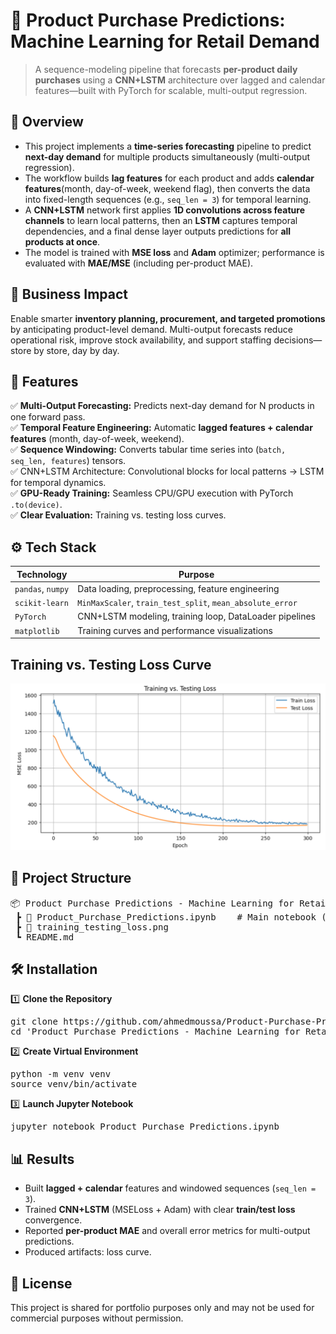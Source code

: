 # 📌 Product Purchase Predictions: Machine Learning for Retail Demand
> A sequence-modeling pipeline that forecasts **per-product daily purchases** using a **CNN+LSTM** architecture over lagged and calendar features—built with PyTorch for scalable, multi-output regression.


## 📖 Overview
- This project implements a **time-series forecasting** pipeline to predict **next-day demand** for multiple products simultaneously (multi-output regression).
- The workflow builds **lag features** for each product and adds **calendar features**(month, day-of-week, weekend flag), then converts the data into fixed-length sequences (e.g., `seq_len = 3`) for temporal learning.
- A **CNN+LSTM** network first applies **1D convolutions across feature channels** to learn local patterns, then an **LSTM** captures temporal dependencies, and a final dense layer outputs predictions for **all products at once**.
- The model is trained with **MSE loss** and **Adam** optimizer; performance is evaluated with **MAE/MSE** (including per-product MAE).


## 🏢 Business Impact
Enable smarter **inventory planning, procurement, and targeted promotions** by anticipating product-level demand. Multi-output forecasts reduce operational risk, improve stock availability, and support staffing decisions—store by store, day by day.


## 🚀 Features
✅ **Multi-Output Forecasting:** Predicts next-day demand for N products in one forward pass.  
✅ **Temporal Feature Engineering:** Automatic **lagged features + calendar features** (month, day-of-week, weekend).  
✅ **Sequence Windowing:** Converts tabular time series into (`batch, seq_len, features`) tensors.  
✅ CNN+LSTM Architecture: Convolutional blocks for local patterns → LSTM for temporal dynamics.  
✅ **GPU-Ready Training:** Seamless CPU/GPU execution with PyTorch `.to(device)`.  
✅ **Clear Evaluation:** Training vs. testing loss curves.  


## ⚙️ Tech Stack
| Technology        | Purpose                                                   |
| ----------------- | --------------------------------------------------------- |
| `pandas`, `numpy` | Data loading, preprocessing, feature engineering          |
| `scikit-learn`    | `MinMaxScaler`, `train_test_split`, `mean_absolute_error` |
| `PyTorch`         | CNN+LSTM modeling, training loop, DataLoader pipelines    |
| `matplotlib`      | Training curves and performance visualizations            |


## Training vs. Testing Loss Curve
![Training vs. Testing Loss Curve](training_testing_loss.png)


## 📂 Project Structure
<pre>
📦 Product Purchase Predictions - Machine Learning for Retail Demand
 ┣ 📜 Product_Purchase_Predictions.ipynb    # Main notebook (preprocessing, training, evaluation, visualization)
 ┣ 📜 training_testing_loss.png
 ┗ README.md
</pre>


## 🛠️ Installation
1️⃣ **Clone the Repository**
<pre>
git clone https://github.com/ahmedmoussa/Product-Purchase-Predictions.git
cd 'Product Purchase Predictions - Machine Learning for Retail Demand'
</pre>

2️⃣ **Create Virtual Environment**
<pre>
python -m venv venv
source venv/bin/activate
</pre>

3️⃣ **Launch Jupyter Notebook**
<pre>
jupyter notebook Product_Purchase_Predictions.ipynb
</pre>


## 📊 Results
- Built **lagged + calendar** features and windowed sequences (`seq_len = 3`).
- Trained **CNN+LSTM** (MSELoss + Adam) with clear **train/test loss** convergence.
- Reported **per-product MAE** and overall error metrics for multi-output predictions.
- Produced artifacts: loss curve.


## 📝 License
This project is shared for portfolio purposes only and may not be used for commercial purposes without permission.